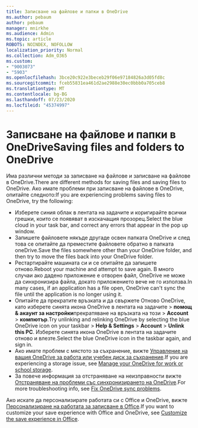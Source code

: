 ```yaml
---
title: Записване на файлове и папки в OneDrive
ms.author: pebaum
author: pebaum
manager: mnirkhe
ms.audience: Admin
ms.topic: article
ROBOTS: NOINDEX, NOFOLLOW
localization_priority: Normal
ms.collection: Adm_O365
ms.custom:
- "9003073"
- "5903"
ms.openlocfilehash: 3bce20c922e3beceb29f06e97184826a3d05fd8c
ms.sourcegitcommit: fceb55831ea461d2ae2988e30ec0bbb0a705ceb8
ms.translationtype: MT
ms.contentlocale: bg-BG
ms.lasthandoff: 07/23/2020
ms.locfileid: "45374997"
---
```

# <a name="saving-files-and-folders-to-onedrive"></a><span data-ttu-id="f59c5-102">Записване на файлове и папки в OneDrive</span><span class="sxs-lookup"><span data-stu-id="f59c5-102">Saving files and folders to OneDrive</span></span>

<span data-ttu-id="f59c5-103">Има различни методи за записване на файлове и записване на файлове в OneDrive.</span><span class="sxs-lookup"><span data-stu-id="f59c5-103">There are different methods for saving files and saving files to OneDrive.</span></span> <span data-ttu-id="f59c5-104">Ако имате проблеми при записване на файлове в OneDrive, опитайте следното:</span><span class="sxs-lookup"><span data-stu-id="f59c5-104">If you are experiencing problems saving files to OneDrive, try the following:</span></span>

- <span data-ttu-id="f59c5-105">Изберете синия облак в лентата на задачите и коригирайте всички грешки, които се появяват в изскачащия прозорец.</span><span class="sxs-lookup"><span data-stu-id="f59c5-105">Select the blue cloud in your task bar, and correct any errors that appear in the pop up window.</span></span>
- <span data-ttu-id="f59c5-106">Запишете файловете някъде другаде освен папката OneDrive и след това се опитайте да преместите файловете обратно в папката oneDrive.</span><span class="sxs-lookup"><span data-stu-id="f59c5-106">Save the files somewhere other than your OneDrive folder, and then try to move the files back into your OneDrive folder.</span></span>
- <span data-ttu-id="f59c5-107">Рестартирайте машината си и се опитайте да запишете отново.</span><span class="sxs-lookup"><span data-stu-id="f59c5-107">Reboot your machine and attempt to save again.</span></span> <span data-ttu-id="f59c5-108">В много случаи ако дадено приложение е отворен файл, OneDrive не може да синхронизира файла, докато приложението вече не го използва.</span><span class="sxs-lookup"><span data-stu-id="f59c5-108">In many cases, if an application has a file open, OneDrive can't sync the file until the application is no longer using it.</span></span>    
- <span data-ttu-id="f59c5-109">Опитайте да прекратите връзката и да свържете Отново OneDrive, като изберете синята икона OneDrive в лентата на задачите > **помощ & акаунт за настройки**прекратяване на връзката на този  >  **Account**  >  **компютър**.</span><span class="sxs-lookup"><span data-stu-id="f59c5-109">Try unlinking and relinking OneDrive by selecting the blue OneDrive icon on your taskbar > **Help & Settings** > **Account** > **Unlink this PC**.</span></span> <span data-ttu-id="f59c5-110">Изберете синята икона OneDrive в лентата на задачите отново и влезте.</span><span class="sxs-lookup"><span data-stu-id="f59c5-110">Select the blue OneDrive icon in the taskbar again, and sign in.</span></span>
- <span data-ttu-id="f59c5-111">Ако имате проблем с мястото за съхранение, вижте [Управление на вашия OneDrive за работа или учебен диск за съхранение](https://support.microsoft.com/office/manage-your-onedrive-for-work-or-school-storage-31519161-059c-4764-b6f8-f5cd29f7fe68).</span><span class="sxs-lookup"><span data-stu-id="f59c5-111">If you are experiencing a storage issue, see [Manage your OneDrive for work or school storage](https://support.microsoft.com/office/manage-your-onedrive-for-work-or-school-storage-31519161-059c-4764-b6f8-f5cd29f7fe68).</span></span>
- <span data-ttu-id="f59c5-112">За повече информация за отстраняване на неизправности вижте [Отстраняване на проблеми със синхронизирането на OneDrive](https://docs.microsoft.com/alchemyinsights/fix-onedrive-sync-issues).</span><span class="sxs-lookup"><span data-stu-id="f59c5-112">For more troubleshooting info, see [Fix OneDrive sync problems](https://docs.microsoft.com/alchemyinsights/fix-onedrive-sync-issues).</span></span>  

<span data-ttu-id="f59c5-113">Ако искате да персонализирате работата си с Office и OneDrive, вижте [Персонализиране на работата за записване в Office](https://support.microsoft.com/office/customize-the-save-experience-in-office-786200a7-f5f2-4d26-a3ae-b78c60dd5d3b).</span><span class="sxs-lookup"><span data-stu-id="f59c5-113">If you want to customize your save experience with Office and OneDrive, see [Customize the save experience in Office](https://support.microsoft.com/office/customize-the-save-experience-in-office-786200a7-f5f2-4d26-a3ae-b78c60dd5d3b).</span></span>
